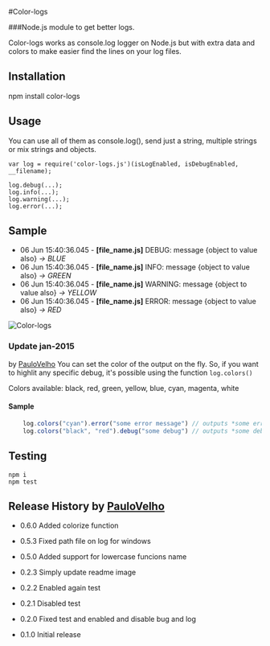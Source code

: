 #Color-logs

###Node.js module to get better logs. 

Color-logs works as console.log logger on Node.js but with extra data and colors to make easier find the lines on your log files.

## Installation

  npm install color-logs

## Usage
You can use all of them as console.log(), send just a string, multiple strings or mix strings and objects.

    var log = require('color-logs.js')(isLogEnabled, isDebugEnabled, __filename);
    
    log.debug(...);
    log.info(...);
    log.warning(...);
    log.error(...);

## Sample

- 06 Jun 15:40:36.045 - **[file_name.js]** DEBUG: message {object to value also} *-> BLUE*
- 06 Jun 15:40:36.045 - **[file_name.js]** INFO: message {object to value also} *-> GREEN*
- 06 Jun 15:40:36.045 - **[file_name.js]** WARNING: message {object to value also} *-> YELLOW*
- 06 Jun 15:40:36.045 - **[file_name.js]** ERROR: message {object to value also} *-> RED*

![Color-logs](http://i59.tinypic.com/15mb9y9.png)


### Update jan-2015
by [PauloVelho](https://github.com/paulovelho)
You can set the color of the output on the fly.
So, if you want to highlit any specific debug, it's possible using the function `log.colors()`

Colors available: 
black, red, green, yellow, blue, cyan, magenta, white

#### Sample

```javascript
	log.colors("cyan").error("some error message") // outputs *some error message* in cyan
	log.colors("black", "red").debug("some debug") // outputs *some debug* in black with a red background
```


## Testing

	npm i
 	npm test

## Release History by [PauloVelho](https://github.com/paulovelho)

* 0.6.0 Added colorize function

* 0.5.3 Fixed path file on log for windows

* 0.5.0 Added support for lowercase funcions name

* 0.2.3 Simply update readme image

* 0.2.2 Enabled again test

* 0.2.1 Disabled test

* 0.2.0 Fixed test and enabled and disable bug and log

* 0.1.0 Initial release
